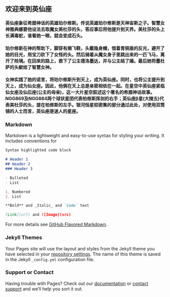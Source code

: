 ## 欢迎来到英仙座

#### 英仙座象征希腊神话的英雄珀尔修斯。传说英雄珀尔修斯是天神宙斯之子。智慧女神雅典娜要他设法去取魔女美杜莎的头，答应事后将他提升到天界。美杜莎的头上长满毒蛇，谁看她一眼，就会变成石头。

#### 珀尔修斯在神的帮助下，脚穿有翅飞鞋，头戴隐身帽，借着青铜盾的反光，避开了她的目光，用宝刀砍下了女怪的头。然后骑着从魔女身子里跳出来的一匹飞马，离开了险境。在回来的路上，救下了公主德洛墨达，并与公主结了婚。最后她将墨杜萨的头献给了智慧女神。

#### 女神实践了她的诺言，将珀尔修斯升到天上，成为英仙座。同时，也将公主提升到天上，成为仙女座。因此，他俩在天上总是亲密相依在一起。在星空中英仙座紧临仙女座及仙后座(公主的母亲)，这一大片星空叙述这个著名的希腊神话故事。NGG869及NGG884两个球状星团代表柏修斯挥剑的右手；英仙座β星(大陵五)代表美杜莎的头，提在柏修斯的左手。银河恒星较密集的部分通过此处，对使用双筒镜的人士而言，英仙座是迷人的星座。

### Markdown

Markdown is a lightweight and easy-to-use syntax for styling your writing. It includes conventions for

```markdown
Syntax highlighted code block

# Header 1
## Header 2
### Header 3

- Bulleted
- List

1. Numbered
2. List

**Bold** and _Italic_ and `Code` text

[Link](url) and ![Image](src)
```

For more details see [GitHub Flavored Markdown](https://guides.github.com/features/mastering-markdown/).

### Jekyll Themes

Your Pages site will use the layout and styles from the Jekyll theme you have selected in your [repository settings](https://github.com/yingxianzuo/yingxianzuo.github.io/settings). The name of this theme is saved in the Jekyll `_config.yml` configuration file.

### Support or Contact

Having trouble with Pages? Check out our [documentation](https://help.github.com/categories/github-pages-basics/) or [contact support](https://github.com/contact) and we’ll help you sort it out.
